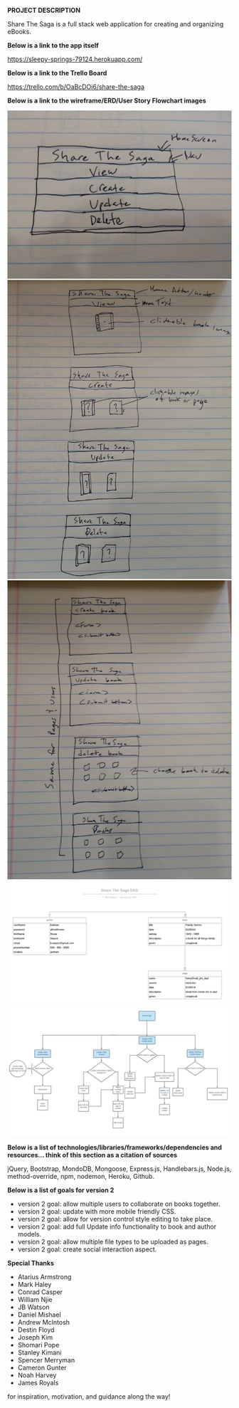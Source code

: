 **PROJECT DESCRIPTION**

Share The Saga is a full stack web application for creating and organizing eBooks.

**Below is a link to the app itself**

https://sleepy-springs-79124.herokuapp.com/

**Below is a link to the Trello Board**

https://trello.com/b/OaBcDOi6/share-the-saga

**Below is a link to the wireframe/ERD/User Story Flowchart images**

![wire frame 1](wireframes/p2_wireframe1.jpg)
![wire frame 2](wireframes/p2_wireframe2.jpg)
![wire frame 3](wireframes/p2_wireframe3.jpg)
![erd](erd_flowchart/ERD.png)
![user stories flowchart](erd_flowchart/user_stories_flowchart.png)

**Below is a list of technologies/libraries/frameworks/dependencies and resources... think of this section as a citation of sources**

jQuery, Bootstrap, MondoDB, Mongoose, Express.js, Handlebars.js, Node.js, method-override, npm, nodemon, Heroku, Github.

**Below is a list of goals for version 2**

- version 2 goal: allow multiple users to collaborate on books together.
- version 2 goal: update with more mobile friendly CSS.
- version 2 goal: allow for version control style editing to take place.
- version 2 goal: add full Update info functionality to book and author models.
- version 2 goal: allow multiple file types to be uploaded as pages.
- version 2 goal: create social interaction aspect.

**Special Thanks**

- Atarius Armstrong
- Mark Haley
- Conrad Casper
- William Njie
- JB Watson
- Daniel Mishael
- Andrew McIntosh
- Destin Floyd
- Joseph Kim
- Shomari Pope
- Stanley Kimani
- Spencer Merryman
- Cameron Gunter
- Noah Harvey
- James Royals

for inspiration, motivation, and guidance along the way!
